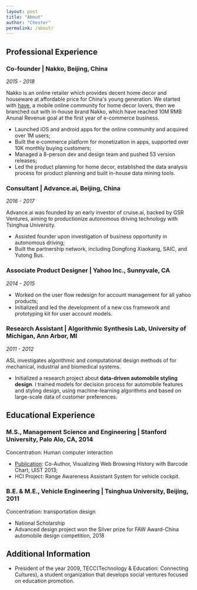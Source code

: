 ```yaml
---
layout: post
title: "About"
author: "Chester"
permalink: /about/
---
```




## Professional Experience

### Co-founder | Nakko, Beijing, China

_2015 - 2018_

Nakko is an online retailer which provides decent home decor and houseware at affordable price for China's young generation. We started with [have](https://github.com/chesterhow/tale), a mobile online community for home decor lovers, then we branched out with in-house brand Nakko, which have reached 10M RMB Anunal Revenue goal at the first year of e-commerce business.

* Launched iOS and android apps for the online community and acquired over 1M users;
* Built the e‐commerce platform for monetization in apps, supported over 10K monthly buying customers;
* Managed a 8-person dev and design team and pushed 53 version releases;
* Led the product planning for home decor, established the data analysis process for product planning and built in-house data mining tools. 


### Consultant | Advance.ai, Beijing, China
_2016 - 2017_

Advance.ai was founded by an early investor of cruise.ai, backed by GSR Ventures, aiming to productionize autonomous driving technology with Tsinghua University.

* Assisted founder upon investigation of business opportunity in autonomous driving;
* Built the partnership network, including Dongfong Xiaokang, SAIC, and Yutong Bus.


### Associate Product Designer | Yahoo Inc., Sunnyvale, CA
_2014 - 2015_

* Worked on the user flow redesign for account management for all yahoo products;
* Initialized and led the development of a new css framework and prototyping kit for user account models.


### Research Assistant | Algorithmic Synthesis Lab, University of Michigan, Ann Arbor, MI
_2011 - 2012_

ASL investigates algorithmic and computational design methods of for mechanical, industrial and biomedical systems.

* Initialized a research project about **data-driven automobile styling design**. I trained models for decision process for automobile features and styling design, using machine-learning algorithms and based on large-scale data of customer preferences.



## Educational Experience

### M.S., Management Science and Engineering | Stanford University, Palo Alo, CA, 2014
Concentration: Human computer interaction

* [Publication](https://dl.acm.org/citation.cfm?id=2514729): Co-Author, Visualizing Web Browsing History with Barcode Chart, UIST 2013;
* HCI Project: Range Awareness Assistant System for vehicle cockpit.

### B.E. & M.E., Vehicle Engineering | Tsinghua University, Beijing, 2011
Concentration: transportation design

* National Scholarship
* Advanced design project won the Silver prize for FAW Award-China automobile design competition, 2018


## Additional Information

* President of the year 2009, TECC(Technology & Education: Connecting Cultures), a student organization that develops social ventures focused on education promotion.



